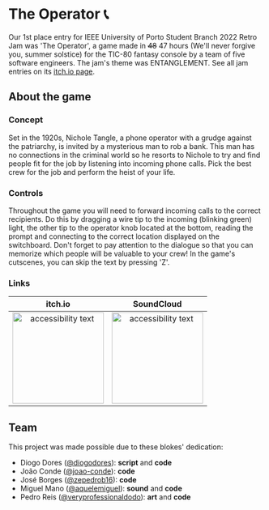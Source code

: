 # The Operator 📞

Our 1st place entry for IEEE University of Porto Student Branch 2022 Retro Jam was 'The Operator', a game made in ~~48~~ 47 hours (We'll never forgive you, summer solstice) for the TIC-80 fantasy console by a team of five software engineers. The jam's theme was ENTANGLEMENT.
See all jam entries on its [itch.io page](https://itch.io/jam/retro-jam-2022/entries).

## About the game

### Concept 

Set in the 1920s, Nichole Tangle, a phone operator with a grudge against the patriarchy, is invited by a mysterious man to rob a bank. This man has no connections in the criminal world so he resorts to Nichole to try and find people fit for the job by listening into incoming phone calls. Pick the best crew for the job and perform the heist of your life.

### Controls

Throughout the game you will need to forward incoming calls to the correct recipients. Do this by dragging a wire tip to the incoming (blinking green) light, the other tip to the operator knob located at the bottom, reading the prompt and connecting to the correct location displayed on the switchboard. Don't forget to pay attention to the dialogue so that you can memorize which people will be valuable to your crew! 
In the game's cutscenes, you can skip the text by pressing 'Z'.

### Links

itch.io             |  SoundCloud
:-------------------------:|:-------------------------:
<a href="https://zepedrob16.itch.io/the-operator"><img src="https://encrypted-tbn0.gstatic.com/images?q=tbn:ANd9GcT19O8YQH0c3v66Sjf83mkReL6QRqcL0uBli-mTUTyAjKXItreOHIDRRoJSdaYYD3-oJtQ&usqp=CAU" width="180" alt="accessibility text"></a> | <a href="https://soundcloud.com/aquelemiguel/sets/the-operator-calling-of-nicole-tangle-ost"><img src="https://i.imgur.com/lgW71Z5.jpg" width="180" alt="accessibility text"></a>

## Team

This project was made possible due to these blokes' dedication:  
<ul>
  <li>Diogo Dores (<a href=https://github.com/diogodores>@diogodores</a>): <strong>script</strong> and <strong>code</strong></li>
  <li>João Conde (<a href=https://github.com/joao-conde>@joao-conde</a>): <strong>code</strong></li>
  <li>José Borges (<a href=https://github.com/zepedrob16>@zepedrob16</a>): <strong>code</strong></li>
  <li>Miguel Mano (<a href=https://github.com/aquelemiguel>@aquelemiguel</a>): <strong>sound</strong> and <strong>code</strong></li>
  <li>Pedro Reis (<a href=https://github.com/veryprofessionaldodo>@veryprofessionaldodo</a>): <strong>art</strong> and <strong>code</strong></li>
</ul>
